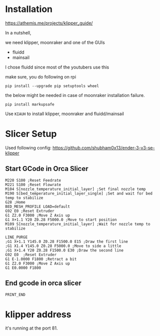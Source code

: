 # Installation

https://athemis.me/projects/klipper_guide/

In a nutshell,

we need klipper, moonraker and one of the GUIs
- fluidd
- mainsail

I chose fluidd since most of the youtubers use this


make sure, you do following on rpi

```
pip install --upgrade pip setuptools wheel

```

the below might be needed in case of moonraker installation failure. 
```
pip install markupsafe
```

Use `KIAUH` to install klipper, moonraker and fluidd/mainsail

# Slicer Setup

Used following config: https://github.com/shubham0x13/ender-3-v3-se-klipper

## Start GCode in Orca Slicer

```
M220 S100 ;Reset Feedrate 
M221 S100 ;Reset Flowrate 
M104 S[nozzle_temperature_initial_layer] ;Set final nozzle temp 
M190 S[bed_temperature_initial_layer_single] ;Set and wait for bed temp to stabilize 
G28 ;Home 
BED_MESH_PROFILE LOAD=default
G92 E0 ;Reset Extruder 
G1 Z2.0 F3000 ;Move Z Axis up 
G1 X+1.1 Y20 Z0.28 F5000.0 ;Move to start position 
M109 S[nozzle_temperature_initial_layer] ;Wait for nozzle temp to stabilize 

LINE_PURGE
;G1 X+1.1 Y145.0 Z0.28 F1500.0 E15 ;Draw the first line 
;G1 X1.4 Y145.0 Z0.28 F5000.0 ;Move to side a little 
;G1 X+1.4 Y20 Z0.28 F1500.0 E30 ;Draw the second line 
G92 E0  ;Reset Extruder 
G1 E-1.0000 F1800 ;Retract a bit 
G1 Z2.0 F3000 ;Move Z Axis up 
G1 E0.0000 F1800

```


## End gcode in orca slicer

```
PRINT_END

```

# klipper address

it's running at the port 81.
